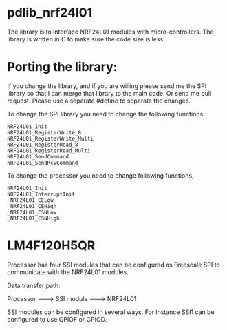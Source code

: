 pdlib_nrf24l01
==============

The library is to interface NRF24L01 modules with micro-controllers. The library is written in C to make sure the code size is less.

Porting the library:
====================

If you change the library, and if you are willing please send me the SPI library so that I can merge that library to the main code. Or send me pull request. 
Please use a separate #define to separate the changes. 

To change the SPI library you need to change the following functions.

	NRF24L01_Init
	NRF24L01_RegisterWrite_8
	NRF24L01_RegisterWrite_Multi
	NRF24L01_RegisterRead_8
	NRF24L01_RegisterRead_Multi
	NRF24L01_SendCommand
	NRF24L01_SendRcvCommand

To change the processor you need to change following functions,

	NRF24L01_Init
	NRF24L01_InterruptInit
	_NRF24L01_CELow
	_NRF24L01_CEHigh
	_NRF24L01_CSNLow
	_NRF24L01_CSNHigh

LM4F120H5QR
===========

Processor has four SSI modules that can be configured as Freescale SPI to communicate with the NRF24L01 modules.

Data transfer path:

Processor ---> SSI module ---> NRF24L01

SSI modules can be configured in several ways. For instance SSI1 can be configured to use GPIOF or GPIOD.
